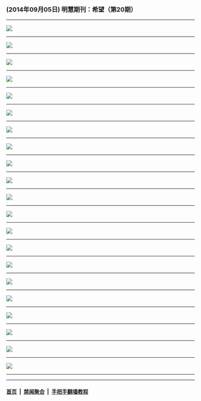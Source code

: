 ### (2014年09月05日) 明慧期刊：希望（第20期）

---

<img src="http://qikan.minghui.org/mhqkpage/qikanimage/2014/09/05/xw-20-read-online1.png"/><hr/>
<img src="http://qikan.minghui.org/mhqkpage/qikanimage/2014/09/05/xw-20-read-online2.png"/><hr/>
<img src="http://qikan.minghui.org/mhqkpage/qikanimage/2014/09/05/xw-20-read-online3.png"/><hr/>
<img src="http://qikan.minghui.org/mhqkpage/qikanimage/2014/09/05/xw-20-read-online4.png"/><hr/>
<img src="http://qikan.minghui.org/mhqkpage/qikanimage/2014/09/05/xw-20-read-online5.png"/><hr/>
<img src="http://qikan.minghui.org/mhqkpage/qikanimage/2014/09/05/xw-20-read-online6.png"/><hr/>
<img src="http://qikan.minghui.org/mhqkpage/qikanimage/2014/09/05/xw-20-read-online7.png"/><hr/>
<img src="http://qikan.minghui.org/mhqkpage/qikanimage/2014/09/05/xw-20-read-online8.png"/><hr/>
<img src="http://qikan.minghui.org/mhqkpage/qikanimage/2014/09/05/xw-20-read-online9.png"/><hr/>
<img src="http://qikan.minghui.org/mhqkpage/qikanimage/2014/09/05/xw-20-read-online10.png"/><hr/>
<img src="http://qikan.minghui.org/mhqkpage/qikanimage/2014/09/05/xw-20-read-online11.png"/><hr/>
<img src="http://qikan.minghui.org/mhqkpage/qikanimage/2014/09/05/xw-20-read-online12.png"/><hr/>
<img src="http://qikan.minghui.org/mhqkpage/qikanimage/2014/09/05/xw-20-read-online13.png"/><hr/>
<img src="http://qikan.minghui.org/mhqkpage/qikanimage/2014/09/05/xw-20-read-online14.png"/><hr/>
<img src="http://qikan.minghui.org/mhqkpage/qikanimage/2014/09/05/xw-20-read-online15.png"/><hr/>
<img src="http://qikan.minghui.org/mhqkpage/qikanimage/2014/09/05/xw-20-read-online16.png"/><hr/>
<img src="http://qikan.minghui.org/mhqkpage/qikanimage/2014/09/05/xw-20-read-online17.png"/><hr/>
<img src="http://qikan.minghui.org/mhqkpage/qikanimage/2014/09/05/xw-20-read-online18.png"/><hr/>
<img src="http://qikan.minghui.org/mhqkpage/qikanimage/2014/09/05/xw-20-read-online19.png"/><hr/>
<img src="http://qikan.minghui.org/mhqkpage/qikanimage/2014/09/05/xw-20-read-online20.png"/><hr/>
<img src="http://qikan.minghui.org/mhqkpage/qikanimage/2014/09/05/xw-20-read-online21.png"/><hr/>


---

#### [首页](../../../..) &nbsp;|&nbsp; [禁闻聚合](https://github.com/gfw-breaker/banned-news) &nbsp;|&nbsp; [手把手翻墙教程](https://github.com/gfw-breaker/guides) 